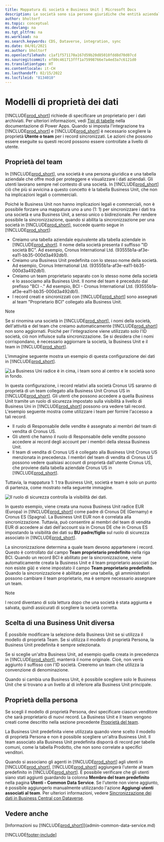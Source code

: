 ```yaml
---
title: Mappatura di società e Business Unit | Microsoft Docs
description: Le società sono sia persone giuridiche che entità aziendali e vengono utilizzate per proteggere e visualizzare i dati aziendali.
author: bholtorf
ms.topic: conceptual
ms.devlang: na
ms.tgt_pltfrm: na
ms.workload: na
ms.search.keywords: CDS, Dataverse, integration, sync
ms.date: 04/01/2021
ms.author: bholtorf
ms.openlocfilehash: c1af1f571170a167d59b20d85010fdd8d70d07cd
ms.sourcegitcommit: ef80c461713fff1a75998766e7a4ed3a7c6121d0
ms.translationtype: HT
ms.contentlocale: it-CH
ms.lasthandoff: 02/15/2022
ms.locfileid: "8134010"
---
```

# <a name="data-ownership-models"></a>Modelli di proprietà dei dati


[!INCLUDE[prod_short](includes/cds_long_md.md)] richiede di specificare un proprietario per i dati archiviati. Per ulteriori informazioni, vedi [Tipi di tabelle](/powerapps/maker/data-platform/types-of-entities) nella documentazione di Power Apps. Quando si imposta l'integrazione tra [!INCLUDE[prod_short](includes/cds_long_md.md)] e [!INCLUDE[prod_short](includes/prod_short.md)] è necessario scegliere la proprietà **Utente o team** per i record sincronizzati. Le azioni che possono essere eseguite su questi record possono essere controllate a livello di utente. <!--We recommend the Team ownership model because it makes it easier to manage ownership for multiple people.NO LONGER TRUE IN DATAVERSE-->

## <a name="team-ownership"></a>Proprietà del team
In [!INCLUDE[prod_short](includes/prod_short.md)], una società è una persona giuridica e una tabella aziendale che offre modi per proteggere e visualizzare i dati aziendali. Gli utenti lavorano sempre nel contesto di una società. In [!INCLUDE[prod_short](includes/cds_long_md.md)] ciò che più si avvicina a questo concetto è la tabella Business Unit, che non ha implicazioni legali o commerciali.

Poiché le Business Unit non hanno implicazioni legali e commerciali, non è possibile forzare una mappatura uno a uno (1: 1) per sincronizzare i dati tra una società e una Business Unit, a senso unico o bidirezionale. Per rendere possibile la sincronizzazione, quando si abilita la sincronizzazione per una società in [!INCLUDE[prod_short](includes/prod_short.md)], succede quanto segue in [!INCLUDE[prod_short](includes/cds_long_md.md)]:

* Creiamo una tabella aziendale equivalente alla tabella aziendale in [!INCLUDE[prod_short](includes/prod_short.md)]. Il nome della società presenta il suffisso "ID società BC". Ad esempio, Cronus International Ltd. (93555b1a-af3e-ea11-bb35-000d3a492db1).
* Creiamo una Business Unit predefinita con lo stesso nome della società. Ad esempio, Cronus International Ltd. (93555b1a-af3e-ea11-bb35-000d3a492db1).
* Creiamo un team proprietario separato con lo stesso nome della società e lo associamo alla Business Unit. Il nome del team è preceduto dal prefisso "BCI -." Ad esempio, BCI - Cronus International Ltd. (93555b1a-af3e-ea11-bb35-000d3a492db1).
* I record creati e sincronizzati con [!INCLUDE[prod_short](includes/cds_long_md.md)] sono assegnati al team "Proprietario BCI" collegato alla Business Unit.

> [!NOTE]
> Se si rinomina una società in [!INCLUDE[prod_short](includes/prod_short.md)], i nomi della società, dell'attività e del team che creiamo automaticamente [!INCLUDE[prod_short](includes/cds_long_md.md)] non sono aggiornati. Poiché per l'integrazione viene utilizzato solo l'ID società, ciò non influisce sulla sincronizzazione. Se si desidera che i nomi corrispondano, è necessario aggiornare la società, la Business Unit e il team in [!INCLUDE[prod_short](includes/cds_long_md.md)].

L'immagine seguente mostra un esempio di questa configurazione dei dati in [!INCLUDE[prod_short](includes/cds_long_md.md)].

![La Business Uni radice è in cima, i team sono al centro e le società sono in fondo.](media/cds_bu_team_company.png)

In questa configurazione, i record relativi alla società Cronus US saranno di proprietà di un team collegato alla Business Unit Cronus US in [!INCLUDE[prod_short](includes/cds_long_md.md)]. Gli utenti che possono accedere a quella Business Unit tramite un ruolo di sicurezza impostato sulla visibilità a livello di Business Uni in [!INCLUDE[prod_short](includes/cds_long_md.md)] possono ora vedere tali record. L'esempio seguente mostra come utilizzare i team per fornire l'accesso a tali record.

* Il ruolo di Responsabile delle vendite è assegnato ai membri del team di vendita di Cronus US.
* Gli utenti che hanno il ruolo di Responsabile delle vendite possono accedere ai record degli account per i membri della stessa Business Unit.
* Il team di vendita di Cronus US è collegato alla Business Unit Cronus US menzionata in precedenza. I membri del team di vendita di Cronus US possono vedere qualsiasi account di proprietà dall'utente Cronus US, che proviene dalla tabella aziendale Cronus US in [!INCLUDE[prod_short](includes/prod_short.md)].

Tuttavia, la mappatura 1: 1 tra Business Unit, società e team è solo un punto di partenza, come mostrato nella seguente immagine.

![Il ruolo di sicurezza controlla la visibilità dei dati.](media/cds_bu_team_company_2.png)

In questo esempio, viene creata una nuova Business Unit radice EUR (Europa) in [!INCLUDE[prod_short](includes/cds_long_md.md)] come padre di Cronus DE (Gernamy) e Cronus ES (Spagna). La Business Unit EUR non è correlata alla sincronizzazione. Tuttavia, può consentire ai membri del team di vendita EUR di accedere ai dati dell'account sia in Cronus DE che in Cronus ES impostando la visibilità dei dati su **BU padre/figlio** sul ruolo di sicurezza associato in [!INCLUDE[prod_short](includes/cds_long_md.md)].

La sincronizzazione determina a quale team devono appartenere i record. Questo è controllato dal campo **Team proprietario predefinito** nella riga BCI. Quando un record BCI è abilitato per la sincronizzazione, viene automaticamente creata la Business Unit e il team proprietario associati (se non esiste già) e viene impostato il campo **Team proprietario predefinito**. Quando la sincronizzazione è abilitata per una tabella, gli amministratori possono cambiare il team proprietario, ma è sempre necessario assegnare un team.

> [!NOTE]
> I record diventano di sola lettura dopo che una società è stata aggiunta e salvata, quindi assicurati di scegliere la società corretta.

## <a name="choosing-a-different-business-unit"></a>Scelta di una Business Unit diversa
È possibile modificare la selezione della Business Unit se si utilizza il modello di proprietà Team. Se si utilizza il modello di proprietà Persona, la Business Unit predefinita è sempre selezionata. 

Se si sceglie un'altra Business Unit, ad esempio quella creata in precedenza in [!INCLUDE[prod_short](includes/cds_long_md.md)], manterrà il nome originale. Cioè, non verrà aggiunto il suffisso con l'ID società. Creeremo un team che utilizza la convenzione di denominazione.

Quando si cambia una Business Unit, è possibile scegliere solo le Business Unit che si trovano a un livello al di inferiore alla Business Unit principale.

## <a name="person-ownership"></a>Proprietà della persona
Se scegli il modello di proprietà Persona, devi specificare ciascun venditore che sarà proprietario di nuovi record. La Business Unit e il team vengono creati come descritto nella sezione precedente [Proprietà del team](admin-cds-company-concept.md#team-ownership).

La Business Unit predefinita viene utilizzata quando viene scelto il modello di proprietà Persona e non è possibile scegliere un'altra Business Unit. Il team associato alla Business Unit predefinita disporrà di record per tabelle comuni, come la tabella Prodotto, che non sono correlate a specifici venditori.

Quando si associano gli agenti in [!INCLUDE[prod_short](includes/prod_short.md)] agli utenti in [!INCLUDE[prod_short](includes/cds_long_md.md)], [!INCLUDE[prod_short](includes/prod_short.md)] aggiungerà l'utente al team predefinito in [!INCLUDE[prod_short](includes/cds_long_md.md)]. È possibile verificare che gli utenti siano stati aggiunti guardando la colonna **Membro del team predefinito** nella pagina **Utenti - Common Data Service**. Se l'utente non viene aggiunto, è possibile aggiungerlo manualmente utilizzando l'azione **Aggiungi utenti associati al team**. Per ulteriori informazioni, vedere [Sincronizzazione dei dati in Business Central con Dataverse](admin-synchronizing-business-central-and-sales.md).

## <a name="see-also"></a>Vedere anche
[Informazioni su [!INCLUDE[prod_short](includes/cds_long_md.md)]](admin-common-data-service.md)

[!INCLUDE[footer-include](includes/footer-banner.md)]